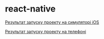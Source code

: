 # react-native

[Результат запуску проекту на симуляторі iOS](https://monosnap.com/file/mWJvMgmf36y1OOlQZRKyXPojjopfGI)

[Результат запуску проекту на телефоні](https://monosnap.com/file/k3KMrXjAEBshMGYASTWK3LmGjVWsNU)
